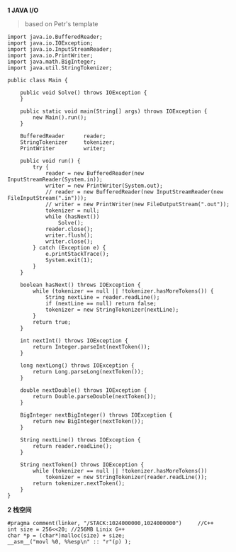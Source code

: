 **1 JAVA I/O**
>based on Petr's template

	import java.io.BufferedReader;
	import java.io.IOException;
	import java.io.InputStreamReader;
	import java.io.PrintWriter;
	import java.math.BigInteger;
	import java.util.StringTokenizer;
	
	public class Main {
		
		public void Solve() throws IOException {
		}
		
		public static void main(String[] args) throws IOException {
			new Main().run();
		}
		
		BufferedReader		reader;
		StringTokenizer		tokenizer;
		PrintWriter			writer;
		
		public void run() {
			try {
				reader = new BufferedReader(new InputStreamReader(System.in));
				writer = new PrintWriter(System.out);
				// reader = new BufferedReader(new InputStreamReader(new FileInputStream(".in")));
				// writer = new PrintWriter(new FileOutputStream(".out"));
				tokenizer = null;
				while (hasNext())
					Solve();
				reader.close();
				writer.flush();
				writer.close();
			} catch (Exception e) {
				e.printStackTrace();
				System.exit(1);
			}
		}
		
		boolean hasNext() throws IOException {
			while (tokenizer == null || !tokenizer.hasMoreTokens()) {
				String nextLine = reader.readLine();
				if (nextLine == null) return false;
				tokenizer = new StringTokenizer(nextLine);
			}
			return true;
		}
		
		int nextInt() throws IOException {
			return Integer.parseInt(nextToken());
		}
		
		long nextLong() throws IOException {
			return Long.parseLong(nextToken());
		}
		
		double nextDouble() throws IOException {
			return Double.parseDouble(nextToken());
		}
		
		BigInteger nextBigInteger() throws IOException {
			return new BigInteger(nextToken());
		}
		
		String nextLine() throws IOException {
			return reader.readLine();
		}
		
		String nextToken() throws IOException {
			while (tokenizer == null || !tokenizer.hasMoreTokens())
				tokenizer = new StringTokenizer(reader.readLine());
			return tokenizer.nextToken();
		}
	}


**2 栈空间**

	#pragma comment(linker, "/STACK:1024000000,1024000000")		//C++
    int size = 256<<20;	//256MB Linix G++
    char *p = (char*)malloc(size) + size;
    __asm__("movl %0, %%esp\n" :: "r"(p) );
